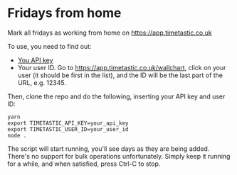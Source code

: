 # Fridays from home

Mark all fridays as working from home on https://app.timetastic.co.uk

To use, you need to find out:

- [You API key](https://app.timetastic.co.uk/apidocs/index.html)
- Your user ID. Go to https://app.timetastic.co.uk/wallchart, click on your user (it should be first in the list), and the ID will be the last part of the URL, e.g. 12345.

Then, clone the repo and do the following, inserting your API key and user ID:

    yarn
    export TIMETASTIC_API_KEY=your_api_key
    export TIMETASTIC_USER_ID=your_user_id
    node .

The script will start running, you'll see days as they are being added. There's no support for bulk operations unfortunately. Simply keep it running for a while, and when satisfied, press Ctrl-C to stop.
